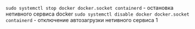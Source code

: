 `sudo systemctl stop docker docker.socket containerd` - остановка нетивного сервиса docker
`sudo systemctl disable docker docker.socket containerd` - отключение автозагрузки нетивного сервиса
1
